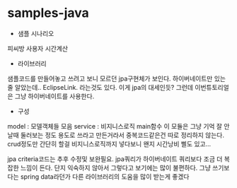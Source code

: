 samples-java
===============

- 샘플 시나리오

피씨방 사용자 시간계산


- 라이브러리

샘플코드를 만들어놓고 쓰려고 보니 모르던 jpa구현체가 보인다. 하이버네이트만 있는 줄 알았는데..
EclipseLink. 라는것도 있다. 이게 jpa의 대세인듯? 그런데 이번튜토리얼은 그냥 하이버네이트를 사용한다.


- 구성

model : 모델객체들 모음
service : 비지니스로직
main함수
이 모듈은 그냥 기억 잘 안날때 둘러보는 정도 용도로 쓰라고 만든거라서 중복코드같은건 따로 정리하지 않는다. 
crud정도만 간단히 할걸 비지니스로직까지 넣다보니 왠지 시간낭비 삘도 있고...

jpa criteria코드는 추후 수정및 보완필요. jpa쿼리가 하이버네이트 쿼리보다 조금 더 복잡한 느낌이 든다.
단지 익숙하지 않아서 그렇다고 보기에는 많이 불편하다.
그냥 쓰기보다는 spring data라던가 다른 라이브러리의 도움을 많이 받는게 좋겠다
